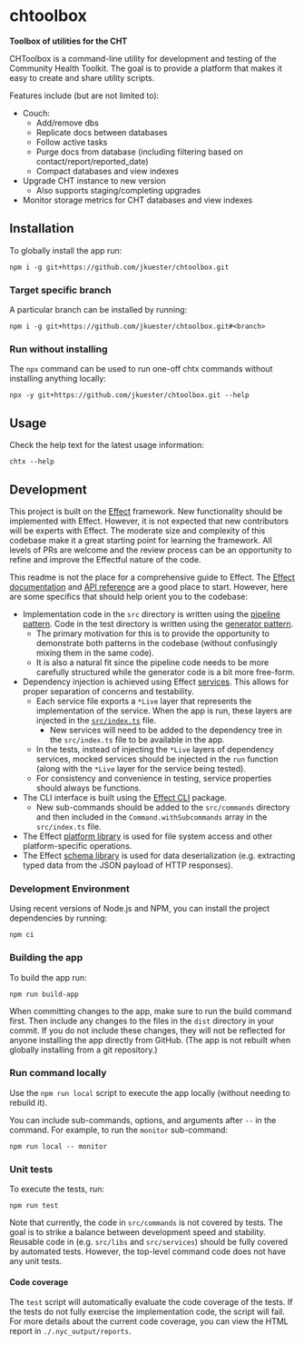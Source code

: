 # chtoolbox

**Toolbox of utilities for the CHT**

CHToolbox is a command-line utility for development and testing of the Community Health Toolkit. The goal is to provide a platform that makes it easy to create and share utility scripts.

Features include (but are not limited to):

- Couch:
  - Add/remove dbs
  - Replicate docs between databases
  - Follow active tasks
  - Purge docs from database (including filtering based on contact/report/reported_date)
  - Compact databases and view indexes
- Upgrade CHT instance to new version
  - Also supports staging/completing upgrades
- Monitor storage metrics for CHT databases and view indexes

## Installation

To globally install the app run:

```shell
npm i -g git+https://github.com/jkuester/chtoolbox.git
```

### Target specific branch

A particular branch can be installed by running:

```shell
npm i -g git+https://github.com/jkuester/chtoolbox.git#<branch>
```

### Run without installing

The `npx` command can be used to run one-off chtx commands without installing anything locally:

```shell
npx -y git+https://github.com/jkuester/chtoolbox.git --help
```

## Usage

Check the help text for the latest usage information:

```shell
chtx --help
```

## Development

This project is built on the [Effect](https://effect.website/) framework. New functionality should be implemented with Effect. However, it is not expected that new contributors will be experts with Effect. The moderate size and complexity of this codebase make it a great starting point for learning the framework. All levels of PRs are welcome and the review process can be an opportunity to refine and improve the Effectful nature of the code.

This readme is not the place for a comprehensive guide to Effect. The [Effect documentation](https://effect.website/docs/introduction) and [API reference](https://effect-ts.github.io/effect/docs/effect) are a good place to start. However, here are some specifics that should help orient you to the codebase:

- Implementation code in the `src` directory is written using the [pipeline pattern](https://effect.website/docs/guides/essentials/pipeline). Code in the test directory is written using the [generator pattern](https://effect.website/docs/guides/essentials/using-generators).
    - The primary motivation for this is to provide the opportunity to demonstrate both patterns in the codebase (without confusingly mixing them in the same code).
    - It is also a natural fit since the pipeline code needs to be more carefully structured while the generator code is a bit more free-form.
- Dependency injection is achieved using Effect [services](https://effect.website/docs/guides/context-management/services). This allows for proper separation of concerns and testability.
    - Each service file exports a `*Live` layer that represents the implementation of the service. When the app is run, these layers are injected in the [`src/index.ts`](src/index.ts) file.
        - New services will need to be added to the dependency tree in the `src/index.ts` file to be available in the app.
    - In the tests, instead of injecting the `*Live` layers of dependency services, mocked services should be injected in the `run` function (along with the `*Live` layer for the service being tested).
    - For consistency and convenience in testing, service properties should always be functions.
- The CLI interface is built using the [Effect CLI](https://github.com/Effect-TS/effect/blob/main/packages/cli/README.md) package.
    - New sub-commands should be added to the `src/commands` directory and then included in the `Command.withSubcommands` array in the `src/index.ts` file.  
- The Effect [platform library](https://effect.website/docs/guides/platform/introduction) is used for file system access and other platform-specific operations.
- The Effect [schema library](https://effect.website/docs/guides/schema/introduction) is used for data deserialization (e.g. extracting typed data from the JSON payload of HTTP responses).

### Development Environment

Using recent versions of Node.js and NPM, you can install the project dependencies by running:

```shell
npm ci
``` 

### Building the app

To build the app run:

```shell
npm run build-app
```

When committing changes to the app, make sure to run the build command first. Then include any changes to the files in the `dist` directory in your commit. If you do not include these changes, they will not be reflected for anyone installing the app directly from GitHub. (The app is not rebuilt when globally installing from a git repository.)

### Run command locally

Use the `npm run local` script to execute the app locally (without needing to rebuild it).

You can include sub-commands, options, and arguments after `--` in the command. For example, to run the `monitor` sub-command:

```shell
npm run local -- monitor
```

### Unit tests

To execute the tests, run:

```shell
npm run test
```

Note that currently, the code in `src/commands` is not covered by tests. The goal is to strike a balance between development speed and stability. Reusable code in (e.g. `src/libs` and `src/services`) should be fully covered by automated tests. However, the top-level command code does not have any unit tests.

#### Code coverage

The `test` script will automatically evaluate the code coverage of the tests. If the tests do not fully exercise the implementation code, the script will fail. For more details about the current code coverage, you can view the HTML report in `./.nyc_output/reports`.
